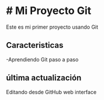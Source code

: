 # # Mi Proyecto Git
Este es mi primer proyecto usando Git

## Caracteristicas
-Aprendiendo Git paso a paso

## última actualización 
Editando desde GitHub web interface 